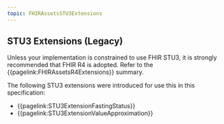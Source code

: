 ```yaml
---
topic: FHIRAssetsSTU3Extensions
---
```

## STU3 Extensions (Legacy)

<div markdown="span" class="alert alert-nhse" role="alert"><i class="fa fa-exclamation-circle"></i> Unless your implementation is constrained to use FHIR STU3, it is strongly recommended that FHIR R4 is adopted. Refer to the {{pagelink:FHIRAssetsR4Extensions}} summary.
</div>

The following STU3 extensions were introduced for use this in this specification:

* {{pagelink:STU3ExtensionFastingStatus}}
* {{pagelink:STU3ExtensionValueApproximation}}

